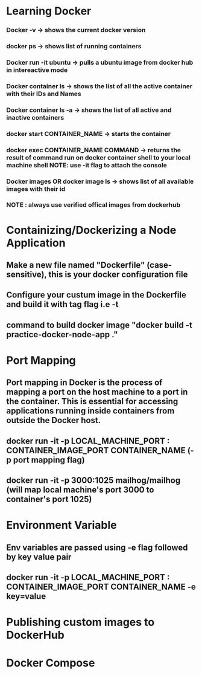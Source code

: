# Learning Docker

### Docker -v -> shows the current docker version
### docker ps -> shows list of running containers
### Docker run -it ubuntu -> pulls a ubuntu image from docker hub in intereactive mode
### Docker container ls -> shows the list of all the active container with their IDs and Names
### Docker container ls -a -> shows the list of all active and inactive containers
### docker start CONTAINER_NAME -> starts the container 
### docker exec CONTAINER_NAME COMMAND -> returns the result of command run on docker container shell to your local machine shell NOTE: use -it flag to attach the console
### Docker images OR docker image ls -> shows list of all available images with their id
### NOTE : always use verified offical images from dockerhub 

# Containizing/Dockerizing a Node Application
## Make a new file named "Dockerfile" (case-sensitive), this is your docker configuration file
## Configure your custum image in the Dockerfile and build it with tag flag i.e -t
## command to build docker image "docker build -t practice-docker-node-app ." 

# Port Mapping
## Port mapping in Docker is the process of mapping a port on the host machine to a port in the container. This is essential for accessing applications running inside containers from outside the Docker host.
## docker run -it -p LOCAL_MACHINE_PORT : CONTAINER_IMAGE_PORT CONTAINER_NAME (-p port mapping flag)
## docker run -it -p 3000:1025 mailhog/mailhog (will map local machine's port 3000 to container's port 1025)

# Environment Variable
## Env variables are passed using -e flag followed by key value pair 
## docker run -it -p LOCAL_MACHINE_PORT : CONTAINER_IMAGE_PORT CONTAINER_NAME -e key=value

# Publishing custom images to DockerHub

# Docker Compose